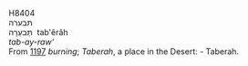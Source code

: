 <body>
  <p>H8404<br>  תּבערה  <br> תַּּבעֵרָה  ‎  tab‛êrâh  <br><i>tab-ay-raw‘ </i><br>From <a href="h1197.htm">1197</a>  <i>burning</i>; <i>Taberah</i>, a place in the Desert: - Taberah.<br></p>
 </body>